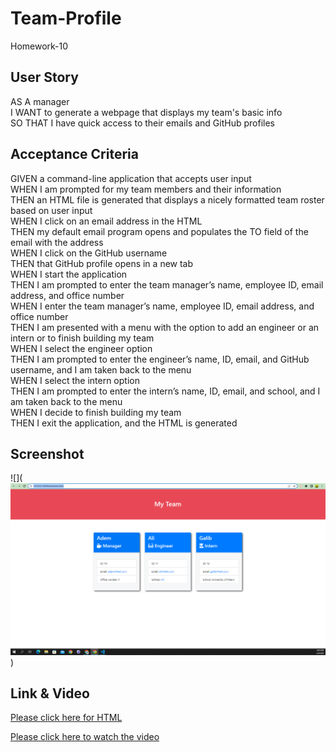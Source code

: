# Team-Profile
Homework-10

## User Story

AS A manager <br>
I WANT to generate a webpage that displays my team's basic info <br>
SO THAT I have quick access to their emails and GitHub profiles <br>

## Acceptance Criteria

GIVEN a command-line application that accepts user input <br>
WHEN I am prompted for my team members and their information <br>
THEN an HTML file is generated that displays a nicely formatted team roster based on user input <br>
WHEN I click on an email address in the HTML <br>
THEN my default email program opens and populates the TO field of the email with the address <br>
WHEN I click on the GitHub username <br>
THEN that GitHub profile opens in a new tab <br>
WHEN I start the application <br>
THEN I am prompted to enter the team manager’s name, employee ID, email address, and office number <br>
WHEN I enter the team manager’s name, employee ID, email address, and office number <br>
THEN I am presented with a menu with the option to add an engineer or an intern or to finish building my team <br>
WHEN I select the engineer option <br>
THEN I am prompted to enter the engineer’s name, ID, email, and GitHub username, and I am taken back to the menu <br>
WHEN I select the intern option <br>
THEN I am prompted to enter the intern’s name, ID, email, and school, and I am taken back to the menu <br>
WHEN I decide to finish building my team <br>
THEN I exit the application, and the HTML is generated <br>

## Screenshot

![](![Alt text](Team-Generator%20SS.PNG))

## Link & Video

[Please click here for HTML](http://127.0.0.1:5500/dist/team.html)

[Please click here to watch the video](https://drive.google.com/file/d/1DZxixj2mzdL6LgTybFFUkWF3PGRFcX6O/view?usp=sharing)